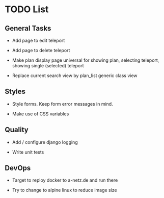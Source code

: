 # TODO List

## General Tasks

-   Add page to edit teleport

-   Add page to delete teleport

-   Make plan display page universal for showing plan, selecting teleport,
    showing single (selected) teleport

-   Replace current search view by plan_list generic class view

## Styles

-   Style forms. Keep form error messages in mind.

-   Make use of CSS variables


## Quality

-   Add / configure django logging

-   Write unit tests


## DevOps

-   Target to reploy docker to a-netz.de and run there

-   Try to change to alpine linux to reduce image size
